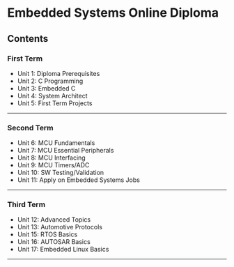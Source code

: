 # Embedded Systems Online Diploma

## Contents

### First Term 

- Unit 1: Diploma Prerequisites
- Unit 2: C Programming
- Unit 3: Embedded C
- Unit 4: System Architect
- Unit 5: First Term Projects

---

### Second Term 
- Unit 6: MCU Fundamentals
- Unit 7: MCU Essential Peripherals
- Unit 8: MCU Interfacing
- Unit 9: MCU Timers/ADC
- Unit 10: SW Testing/Validation
- Unit 11: Apply on Embedded Systems Jobs
---

### Third Term 
- Unit 12: Advanced Topics
- Unit 13: Automotive Protocols
- Unit 15: RTOS Basics
- Unit 16: AUTOSAR Basics
- Unit 17: Embedded Linux Basics
---
